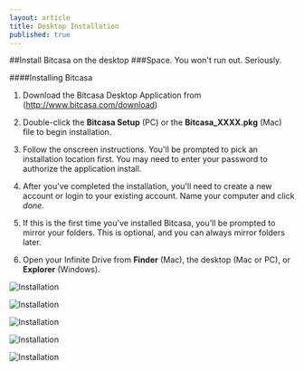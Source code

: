 ```yaml
---
layout: article
title: Desktop Installation
published: true
---
```


##Install Bitcasa on the desktop
###Space. You won't run out. Seriously. 

####Installing Bitcasa 

1. Download the Bitcasa Desktop Application from (http://www.bitcasa.com/download)

2. Double-click the **Bitcasa Setup** (PC) or the **Bitcasa_XXXX.pkg** (Mac) file to begin installation. 

3. Follow the onscreen instructions. You'll be prompted to pick an installation location first. You may need to enter your password  to authorize the application install. 

4. After you've completed the installation, you'll need to create a new account or login to your existing account. Name your computer and click *done*.

5. If this is the first time you've installed Bitcasa, you'll be prompted to mirror your folders. This is optional, and you can always mirror folders later. 

6. Open your Infinite Drive from **Finder** (Mac), the desktop (Mac or PC), or **Explorer** (Windows). 

![Installation](http://f.cl.ly/items/1Z2l0w0v1w1V2H0z3v3e/account.png "Accounts")

![Installation](http://f.cl.ly/items/2C2w3o2U0i0h2w110D0G/create.png "Name your computer")

![Installation](http://f.cl.ly/items/120N3L2k0c462L3K1k2G/name.png "Create an account")

![Installation](http://f.cl.ly/items/1c0n1F2f262Y3L2F451H/mirror.png "Mirror your files!")

![Installation](http://f.cl.ly/items/413F3j1y3q2O1M38202n/finder.png "Open the Infinite Drive")









